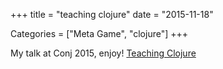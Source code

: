 +++
title = "teaching clojure"
date = "2015-11-18"

Categories = ["Meta Game", "clojure"]
+++

My talk at Conj 2015, enjoy! 
[Teaching Clojure](https://www.youtube.com/watch?v=BsLiPt90HDo)
